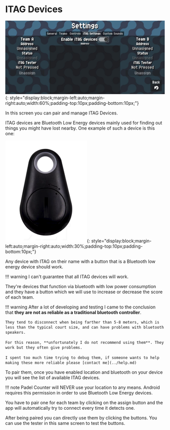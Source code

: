 # ITAG Devices

![ITag](../assets/itag.jpg "ITag"){: style="display:block;margin-left:auto;margin-right:auto;width:60%;padding-top:10px;padding-bottom:10px;"}

In this screen you can pair and manage ITAG Devices.

ITAG devices are Bluetooth Low Energy devices mainly used for finding out things you might have lost nearby.
One example of such a device is this one:

![ITagDevice](../assets/itagdevice.png "ITagDevice"){: style="display:block;margin-left:auto;margin-right:auto;width:30%;padding-top:10px;padding-bottom:10px;"}

Any device with ITAG on their name with a button that is a Bluetooth low energy device should work.

!!! warning
    I can't guarantee that all ITAG devices will work.

They're devices that function via bluetooth with low power consumption and they have a button which we will use to increase or decrease the score of each team.

!!! warning
    After a lot of developing and testing I came to the conclusion that **they are not as reliable as a traditional bluetooth controller**.

    They tend to disconnect when being farther than 5-8 meters, which is less than the typical court size, and can have problems with bluetooth speakers.

    For this reason, **unfortunately I do not recommend using them**. They work but they often give problems.

    I spent too much time trying to debug them, if someone wants to help making these more reliable please [contact me](../help.md)

To pair them, once you have enabled location and bluetooth on your device you will see the list of available ITAG devices.

!!! note
    Padel Counter will NEVER use your location to any means. Android requires this permission in order to use Bluetooth Low Energy devices.

You have to pair one for each team by clicking on the assign button and the app will automatically try to connect every time it detects one.

After being paired you can directly use them by clicking the buttons. You can use the tester in this same screen to test the buttons.
